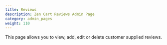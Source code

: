 ```yaml
---
title: Reviews
description: Zen Cart Reviews Admin Page 
category: admin_pages
weight: 110
---
```


This page allows you to view, add, edit or delete customer supplied reviews.


